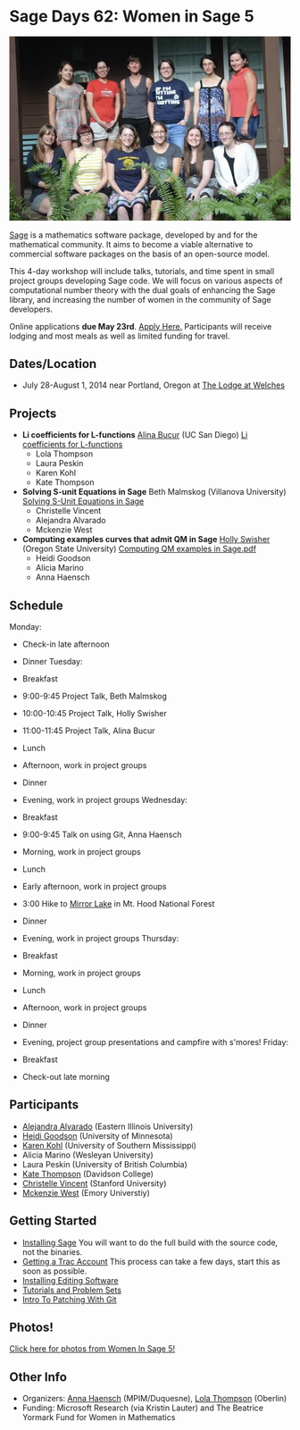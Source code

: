

# Sage Days 62: Women in Sage 5

![days62/Sagedays62.jpg](days62/Sagedays62.jpg) 

<a class="http" href="http://sagemath.org/">Sage</a> is a mathematics software package, developed by and for the mathematical community.  It aims to become a viable alternative to commercial software packages on the basis of an open-source model. 

This 4-day workshop will include talks, tutorials, and time spent in small project groups developing Sage code. We will focus on various aspects of computational number theory with the dual goals of enhancing the Sage library, and increasing the number of women in the community of Sage developers. 

Online applications **due May 23rd**. <a class="https" href="https://docs.google.com/forms/d/113wkQ_s5gWOyNqvMlWYR0-p69rOKuSkJ7o6irnsa8Ug/viewform?usp=send_form">Apply Here.</a> Participants will receive lodging and most meals as well as limited funding for travel.    


## Dates/Location

* July 28-August 1, 2014 near Portland, Oregon at <a class="http" href="http://www.vacasarentals.com/unit.php?UnitID=11/">The Lodge at Welches</a> 

## Projects

* **Li coefficients for L-functions** <a class="http" href="http://www.math.ucsd.edu/~alina/">Alina Bucur</a> (UC San Diego) <a href="days62/Li coefficients for L-functions">Li coefficients for L-functions</a> 
   * Lola Thompson 
   * Laura Peskin 
   * Karen Kohl 
   * Kate Thompson 
* **Solving S-unit Equations in Sage** Beth Malmskog (Villanova University) <a href="days62/Solving S-Unit Equations in Sage">Solving S-Unit Equations in Sage</a> 
   * Christelle Vincent 
   * Alejandra Alvarado 
   * Mckenzie West 
* **Computing examples curves that admit QM in Sage** <a class="http" href="http://people.oregonstate.edu/~swisherh/home/">Holly Swisher</a> (Oregon State University) <a href="days62/Computing QM examples in Sage.pdf">Computing QM examples in Sage.pdf</a> 
   * Heidi Goodson 
   * Alicia Marino 
   * Anna Haensch 

## Schedule

Monday:  

* Check-in late afternoon 
* Dinner 
Tuesday:  

* Breakfast 
* 9:00-9:45 Project Talk, Beth Malmskog 
* 10:00-10:45 Project Talk, Holly Swisher 
* 11:00-11:45 Project Talk, Alina Bucur 
* Lunch 
* Afternoon, work in project groups  
* Dinner 
* Evening, work in project groups 
Wednesday:  

* Breakfast 
* 9:00-9:45 Talk on using Git, Anna Haensch 
* Morning, work in project groups 
* Lunch 
* Early afternoon, work in project groups 
* 3:00 Hike to <a class="http" href="http://www.portlandhikersfieldguide.org/wiki/Mirror_Lake_Hike">Mirror Lake</a> in Mt. Hood National Forest 
* Dinner 
* Evening, work in project groups 
Thursday:  

* Breakfast 
* Morning, work in project groups 
* Lunch  
* Afternoon, work in project groups 
* Dinner 
* Evening, project group presentations and campfire with s'mores! 
Friday:  

* Breakfast 
* Check-out late morning 

## Participants

* <a class="http" href="http://www.eiu.edu/math/personnel.php?id=aalvarado2">Alejandra Alvarado</a> (Eastern Illinois University) 
* <a class="http" href="http://math.umn.edu/~goods052/">Heidi Goodson</a> (University of Minnesota) 
* <a class="https" href="https://www.usm.edu/gulfcoast/science-technology/karen-kohl-phd">Karen Kohl</a> (University of Southern Mississippi) 
* Alicia Marino (Wesleyan University) 
* Laura Peskin (University of British Columbia) 
* <a class="https" href="https://sites.google.com/site/katethompsonhomepage/">Kate Thompson</a> (Davidson College) 
* <a class="http" href="http://math.stanford.edu/~cvincent/">Christelle Vincent</a> (Stanford University) 
* <a class="http" href="http://www.mathcs.emory.edu/~mwest6/">Mckenzie West</a> (Emory Universtiy) 

## Getting Started

* <a class="http" href="http://wiki.sagemath.org/DownloadAndInstallationGuide">Installing Sage</a> You will want to do the full build with the source code, not the binaries.  
* <a class="http" href="http://trac.sagemath.org/sage_trac/">Getting a Trac Account</a> This process can take a few days, start this as soon as possible.  
* <a class="http" href="http://wiki.sagemath.org/Installing_Editing_Software">Installing Editing Software</a> 
* <a class="http" href="http://wiki.sagemath.org/problem_sets">Tutorials and Problem Sets</a> 
* <a href="days62/Intro To Patching With Git">Intro To Patching With Git</a> 

## Photos!

<a class="https" href="https://womeninsage5.shutterfly.com">Click here for photos from Women In Sage 5!</a> 


## Other Info

* Organizers: <a class="http" href="http://www.mathcs.duq.edu/~haensch/">Anna Haensch</a> (MPIM/Duquesne), <a class="http" href="http://www.lolathompson.com/Lola_Thompson/Home.html">Lola Thompson</a> (Oberlin)  
* Funding: Microsoft Research  (via Kristin Lauter) and The Beatrice Yormark Fund for Women in Mathematics 